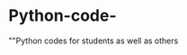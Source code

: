 # Python-code-

""Python codes for students as well as others





















































